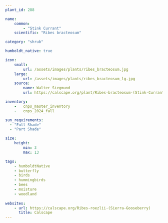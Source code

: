```yaml
---
plant_id: 288 

name: 
    common: 
        - "Stink Currant"  
    scientific: "Ribes bracteosum"  

category: "shrub"

humboldt_native: true

icon: 
    small: 
        url: /assets/images/plants/ribes_bracteosum.jpg 
    large: 
        url: /assets/images/plants/ribes_bracteosum_lg.jpg 
    source: 
        name: Walter Siegmund
        url: https://calscape.org/plant/Ribes-bracteosum-(Stink-Currant)/gallery 

inventory: 
    -   cnps_master_inventory
    -   cnps_2024_fall

sun_requirements:
  - "Full Shade"
  - "Part Shade"

size:
    height: 
        min: 3
        max: 13

tags: 
    - humboldtNative
    - butterfly
    - birds
    - hummingbirds
    - bees
    - moisture
    - woodland
 
websites: 
    - url: https://calscape.org/Ribes-roezlii-(Sierra-Gooseberry) 
      title: Calscape
---
```

